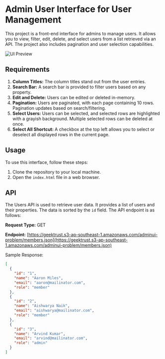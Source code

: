# Admin User Interface for User Management

This project is a front-end interface for admins to manage users. It allows you to view, filter, edit, delete, and select users from a list retrieved via an API. The project also includes pagination and user selection capabilities.

![UI Preview]()

## Requirements

1. **Column Titles:** The column titles stand out from the user entries.
2. **Search Bar:** A search bar is provided to filter users based on any property.
3. **Edit and Delete:** Users can be edited or deleted in-memory.
4. **Pagination:** Users are paginated, with each page containing 10 rows. Pagination updates based on search/filtering.
5. **Select Users:** Users can be selected, and selected rows are highlighted with a grayish background. Multiple selected rows can be deleted at once.
6. **Select All Shortcut:** A checkbox at the top left allows you to select or deselect all displayed rows in the current page.

## Usage

To use this interface, follow these steps:

1. Clone the repository to your local machine.
2. Open the `index.html` file in a web browser.

## API

The Users API is used to retrieve user data. It provides a list of users and their properties. The data is sorted by the `id` field. The API endpoint is as follows:

**Request Type:** GET

**Endpoint:** [https://geektrust.s3-ap-southeast-1.amazonaws.com/adminui-problem/members.json](https://geektrust.s3-ap-southeast-1.amazonaws.com/adminui-problem/members.json)

Sample Response:

```json
[
  {
    "id": "1",
    "name": "Aaron Miles",
    "email": "aaron@mailinator.com",
    "role": "member"
  },
  {
    "id": "2",
    "name": "Aishwarya Naik",
    "email": "aishwarya@mailinator.com",
    "role": "member"
  },
  {
    "id": "3",
    "name": "Arvind Kumar",
    "email": "arvind@mailinator.com",
    "role": "admin"
  }
]
```
